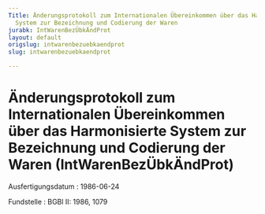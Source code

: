 ```yaml
---
Title: Änderungsprotokoll zum Internationalen Übereinkommen über das Harmonisierte
  System zur Bezeichnung und Codierung der Waren
jurabk: IntWarenBezÜbkÄndProt
layout: default
origslug: intwarenbezuebkaendprot
slug: intwarenbezuebkaendprot

---
```


# Änderungsprotokoll zum Internationalen Übereinkommen über das Harmonisierte System zur Bezeichnung und Codierung der Waren (IntWarenBezÜbkÄndProt)

Ausfertigungsdatum
:   1986-06-24

Fundstelle
:   BGBl II: 1986, 1079

